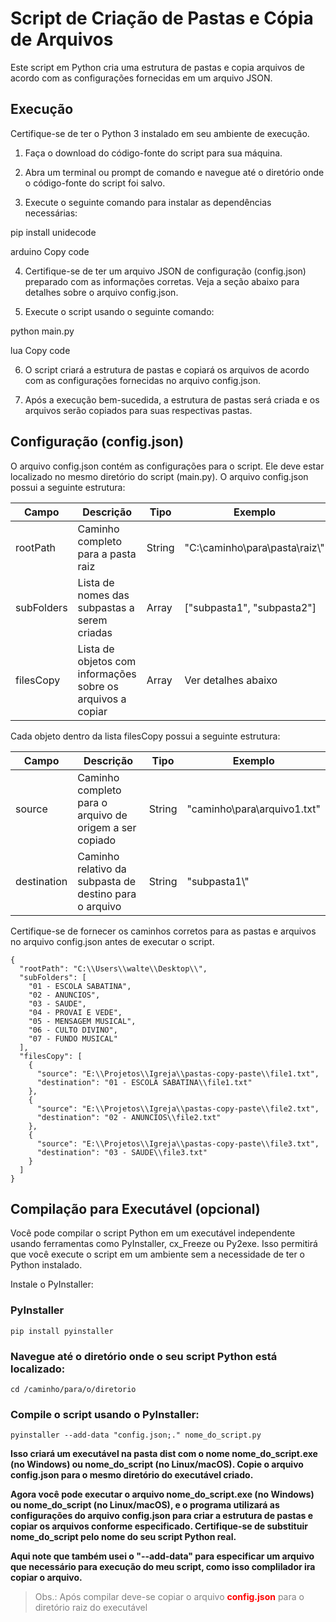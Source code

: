 # Script de Criação de Pastas e Cópia de Arquivos

Este script em Python cria uma estrutura de pastas e copia arquivos de acordo com as configurações fornecidas em um arquivo JSON.

## Execução

Certifique-se de ter o Python 3 instalado em seu ambiente de execução.

1. Faça o download do código-fonte do script para sua máquina.

2. Abra um terminal ou prompt de comando e navegue até o diretório onde o código-fonte do script foi salvo.

3. Execute o seguinte comando para instalar as dependências necessárias:

pip install unidecode

arduino
Copy code

4. Certifique-se de ter um arquivo JSON de configuração (config.json) preparado com as informações corretas. Veja a seção abaixo para detalhes sobre o arquivo config.json.

5. Execute o script usando o seguinte comando:

python main.py

lua
Copy code

6. O script criará a estrutura de pastas e copiará os arquivos de acordo com as configurações fornecidas no arquivo config.json.

7. Após a execução bem-sucedida, a estrutura de pastas será criada e os arquivos serão copiados para suas respectivas pastas.

## Configuração (config.json)

O arquivo config.json contém as configurações para o script. Ele deve estar localizado no mesmo diretório do script (main.py). O arquivo config.json possui a seguinte estrutura:

| Campo       | Descrição                                                  | Tipo   | Exemplo                              |
|-------------|------------------------------------------------------------|--------|--------------------------------------|
| rootPath    | Caminho completo para a pasta raiz                         | String | "C:\\caminho\\para\\pasta\\raiz\\"   |
| subFolders  | Lista de nomes das subpastas a serem criadas               | Array  | ["subpasta1", "subpasta2"]            |
| filesCopy   | Lista de objetos com informações sobre os arquivos a copiar | Array  | Ver detalhes abaixo                   |

Cada objeto dentro da lista filesCopy possui a seguinte estrutura:

| Campo        | Descrição                                             | Tipo   | Exemplo                              |
|--------------|-------------------------------------------------------|--------|--------------------------------------|
| source       | Caminho completo para o arquivo de origem a ser copiado | String | "caminho\\para\\arquivo1.txt"         |
| destination  | Caminho relativo da subpasta de destino para o arquivo | String | "subpasta1\\"                        |

Certifique-se de fornecer os caminhos corretos para as pastas e arquivos no arquivo config.json antes de executar o script.

```
{
  "rootPath": "C:\\Users\\walte\\Desktop\\",
  "subFolders": [
    "01 - ESCOLA SABATINA",
    "02 - ANUNCIOS",
    "03 - SAUDE",
    "04 - PROVAI E VEDE",
    "05 - MENSAGEM MUSICAL",
    "06 - CULTO DIVINO",
    "07 - FUNDO MUSICAL"
  ],
  "filesCopy": [
    {
      "source": "E:\\Projetos\\Igreja\\pastas-copy-paste\\file1.txt",
      "destination": "01 - ESCOLA SABATINA\\file1.txt"
    },
    {
      "source": "E:\\Projetos\\Igreja\\pastas-copy-paste\\file2.txt",
      "destination": "02 - ANUNCIOS\\file2.txt"
    },
    {
      "source": "E:\\Projetos\\Igreja\\pastas-copy-paste\\file3.txt",
      "destination": "03 - SAUDE\\file3.txt"
    }
  ]
}
```

## Compilação para Executável (opcional)

Você pode compilar o script Python em um executável independente usando ferramentas como PyInstaller, cx_Freeze ou Py2exe. Isso permitirá que você execute o script em um ambiente sem a necessidade de ter o Python instalado.

Instale o PyInstaller:

### PyInstaller

```
pip install pyinstaller
```
### Navegue até o diretório onde o seu script Python está localizado:

```
cd /caminho/para/o/diretorio
```

### Compile o script usando o PyInstaller:
```
pyinstaller --add-data "config.json;." nome_do_script.py
```

__Isso criará um executável na pasta dist com o nome nome_do_script.exe (no Windows) ou nome_do_script (no Linux/macOS).
Copie o arquivo config.json para o mesmo diretório do executável criado.__

__Agora você pode executar o arquivo nome_do_script.exe (no Windows) ou nome_do_script (no Linux/macOS), e o programa utilizará as configurações do arquivo config.json para criar a estrutura de pastas e copiar os arquivos conforme especificado.
Certifique-se de substituir nome_do_script pelo nome do seu script Python real.__

__Aqui note que também usei o "--add-data" para especificar um arquivo que necessário para execução do meu script, como isso complilador ira copiar o arquivo.__

> <font color="grey">Obs.: Após compilar deve-se copiar o arquivo</font> <font color="red">__config.json__</font> <font color="grey"> para o diretório raiz do executável
